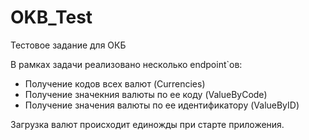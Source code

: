 # OKB_Test
Тестовое задание для ОКБ

В рамках задачи реализовано несколько endpoint`ов: 
  - Получение кодов всех валют (Currencies)
  - Получение значекния валюты по ее коду (ValueByCode)
  - Получение значения валюты по ее идентификатору (ValueByID)
  
Загрузка валют происходит единожды при старте приложения.
